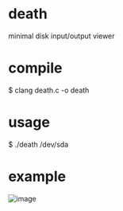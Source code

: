 # death
minimal disk input/output viewer

# compile
$ clang death.c -o death

# usage
$ ./death /dev/sda

# example
![image](https://github.com/user-attachments/assets/a9387013-b49e-4a94-b6dc-5dc9d95b5891)
